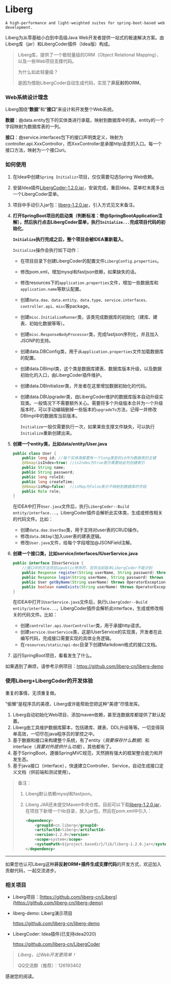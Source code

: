 # Liberg
    A high-performance and light-weighted suites for spring-boot-based web development.



Liberg为从零基础小白到中高级Java Web开发者提供一站式的极速解决方案。由Liberg库（jar）和LibergCoder插件（Idea版）构成。

> Liberg库，提供了一个极轻量级的ORM（Object Relational Mapping）、以及一些Web项目支撑代码。 
>
> 为什么如此轻量级？
>
> 是因为借助LibergCoder自动生成代码，实现了**非反射的ORM**。



### Web系统设计理念

Liberg围绕“**数据**”和“**接口**”来设计和开发整个Web系统。

**数据**：由data.entity包下的实体类进行承载，映射到数据库中的表。entity的一个字段映射为数据库表的一列。

**接口**：由service.interfaces包下的接口声明类定义，映射为controller.api.XxxControllor，而XxxController是承接http请求的入口。每一个接口方法，映射为一个接口uri。



### 如何使用

1. 在Idea中创建`Spring Initializr`项目，仅仅需要勾选Spring Web依赖。

2. 安装Idea插件[LibergCoder-1.2.0.jar](https://github.com/liberg-cn/liberg-demo/blob/master/lib/LibergCoder-1.2.0.jar)，安装完成，重启Idea，菜单栏末尾多出一个LibergCoder菜单。

3. 项目中手动引入jar包：[liberg-1.2.0.jar](https://github.com/liberg-cn/liberg-demo/blob/master/lib/liberg-1.2.0.jar)，引入方式见文末备注。

4. **打开SpringBoot项目的启动类（判断标准：带@SpringBootApplication注解），然后执行点击LibergCoder菜单，执行`Initialize...`完成项目代码的初始化**。

   **`Initialize`执行完成之后，整个项目会被IDEA重新载入**。

   `Initialize`操作会执行如下动作：

   - 在项目目录下创建LibergCoder的配置文件`LibergConfig.properties`。

   - 修改pom.xml，增加mysql和fastjson依赖，如果缺失的话。

   - 修改resources下的`application.properties`文件，增加一些数据库和`application.name`等默认配置。

   - 创建`data.dao、data.entity、data.type、service.interfaces、controller.api、misc`等package。

   - 创建`misc.InitializeRunner`类，该类完成数据库的初始化（建库、建表、初始化数据等等）。

   - 创建`misc.ResponseBodyProcessor`类，完成fastjson序列化，并且加入JSONP的支持。

     

   - 创建data.DBConfig类，用于从`application.properties`文件加载数据库的配置。

   - 创建data.DBImpl类，这个类是数据库建表、数据库版本升级，以及数据初始化的入口，由LibergCoder插件维护。

   - 创建data.DBInitializer类，开发者在这里增加数据初始化的代码。

   - 创建data.DBUpgrader类，由LibergCoder维护的数据库版本自动升级实现类。一般情况下不需要额外关心。需要将多个升级版本合并为一个升级版本时，可以手动编辑删掉一些版本的`upgradeTo`方法，记得一并修改DBImpl中的数据库当前版本。

     `Initialize`一般仅需要执行一次，如果某些支撑文件缺失，可以执行`Initialize`重新创建出来。

     

5. **创建一个entity类，比如data/entity/User.java**

   ```java
   public class User {
       public long id; //每个实体类都要有一个long类型的id作为数据表的主键
       @dbmap(isIndex=true) //isIndex为true表示需要给此列创建索引
       public String name;
       public String password;
       public long roleId;
       public long createTime;
       @dbmap(isMap=false)  //isMap为false表示不映射到数据库的字段
       public Role role;
   }
   ```

   在IDEA中打开`User.java`文件后，执行`LibergCoder--Build entity/interface...`，LibergCoder插件会解析此实体类，生成或修改相关的代码文件。比如：

   - 创建`data.dao.UserDao`类，用于支持对user表的CRUD操作。
   - 修改`data.DBImpl`加入user表的建表逻辑。
   - 修改`User.java`文件，给每个字段增加@JSONField注解。

6. **创建一个接口类，比如service/interfaces/IUserService.java**

   ```java
   public interface IUserService {
       //接口中的方法须冠以public修饰符，否则当前版本LibergCoder不能识别
       public Response register(String userName, String password) throws OperatorException;
       public Response login(String userName, String password) throws OperatorException;
       public User getByName(String userName) throws OperatorException;
       public boolean nameExists(String userName) throws OperatorException;
   }
   ```

   在IDEA中打开`IUserService.java`文件后，执行`LibergCoder--Build entity/interface...`，LibergCoder插件会解析此interface，生成或修改相关的代码文件。比如：

   - 创建`controller.api.UserController`类，用于承接http请求。
   - 创建`service.UserService`类，这是IUserService的实现类，开发者在此编写代码，完成接口需要实现的具体业务逻辑。
   - 在`resources/static/api-doc`目录下创建Markdown格式的接口文档。

7. 运行SpringBoot项目，看看发生了什么。



如果遇到了麻烦，请参考示例项目：https://github.com/liberg-cn/liberg-demo



### 使用Liberg+LibergCoder的开发体验

重复的事情，无须重复做。

”偷懒“是程序员的美德，Liberg或许能帮助您把这种“美德”尽情发挥。

1. Liberg自动初始化Web项目、添加maven依赖，甚至连数据库都提供了默认配置。
2. Liberg由工具维护数据库脚本，包括建库、建表、DDL升级等等。一切变得简单高效，一切尽在java程序员的掌控之中。
3. 基于数据和接口来构建整个系统，有了entity（*我要保存什么数据*）和interface（*我要对外提供什么功能*），其他都有了。
4. 基于SpringBoot，遵循SpringMVC规范，天然拥有强大的框架整合能力和开发生态。
5. 基于java接口（interface），快速建立Controller、Service，自动生成接口定义文档（供前端和测试使用）。



> 备注：
>
> 1. Liberg默认依赖mysql和fastjson。
>
> 2. Liberg JAR还未提交Maven中央仓库。目前可以下载[liberg-1.2.0.jar](https://github.com/liberg-cn/liberg-demo/blob/master/lib/liberg-1.2.0.jar)，在项目下新增一个lib目录，放入jar包，然后在pom.xml中引入：
>
>    ```xml
>    <dependency>
>        <groupId>cn.liberg</groupId>
>        <artifactId>liberg</artifactId>
>        <version>1.2.0</version>
>        <scope>system</scope>
>        <systemPath>${project.basedir}/lib/liberg-1.2.0.jar</systemPath>
>    </dependency>
>    ```
>
>    

----

如果您也认可Liberg这种**非反射ORM+插件生成支撑代码**的开发方式，欢迎加入贡献代码，一起交流进步。



### 相关项目

- Liberg项目：[https://github.com/liberg-cn/Liberg](https://github.com/liberg-cn/liberg-demo)

- liberg-demo:  Liberg演示项目

  https://github.com/liberg-cn/liberg-demo

- LibergCoder: Idea插件(已支持idea2020)

  https://github.com/liberg-cn/LibergCoder



>  *Liberg，让Web开发更简单！*
>
>  QQ交流群（推荐）：126193402
>



感谢您的阅读。
